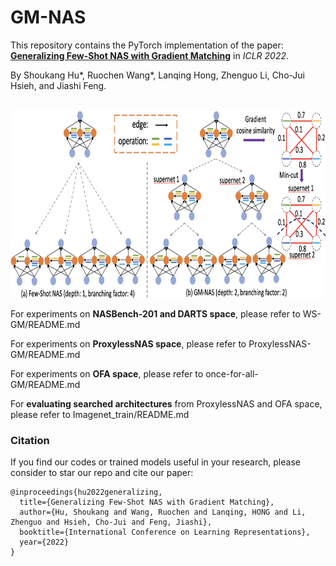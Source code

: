 # GM-NAS

This repository contains the PyTorch implementation of the paper:<br/>
[**Generalizing Few-Shot NAS with Gradient Matching**](https://openreview.net/pdf?id=_jMtny3sMKU) in *ICLR 2022*.

By Shoukang Hu*, Ruochen Wang*, Lanqing Hong, Zhenguo Li, Cho-Jui Hsieh, and Jiashi Feng.<br/><br/>


<p align="left">
    <img src="img/GM_NAS.png" height="300"/>
</p>


For experiments on **NASBench-201 and DARTS space**, please refer to WS-GM/README.md

For experiments on **ProxylessNAS space**, please refer to ProxylessNAS-GM/README.md

For experiments on **OFA space**, please refer to once-for-all-GM/README.md

For **evaluating searched architectures** from ProxylessNAS and OFA space, please refer to Imagenet_train/README.md





### Citation
If you find our codes or trained models useful in your research, please consider to star our repo and cite our paper:

    @inproceedings{hu2022generalizing,
      title={Generalizing Few-Shot NAS with Gradient Matching},
      author={Hu, Shoukang and Wang, Ruochen and Lanqing, HONG and Li, Zhenguo and Hsieh, Cho-Jui and Feng, Jiashi},
      booktitle={International Conference on Learning Representations},
      year={2022}
    }

